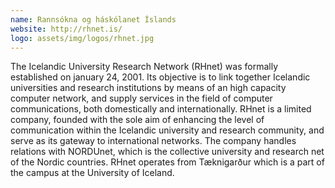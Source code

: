```yaml
---
name: Rannsókna og háskólanet Íslands
website: http://rhnet.is/
logo: assets/img/logos/rhnet.jpg
---
```


The Icelandic University Research Network (RHnet) was formally established on january 24, 2001. Its objective is to link together Icelandic universities and research institutions by means of an high capacity computer network, and supply services in the field of computer communications, both domestically and internationally.
RHnet is a limited company, founded with the sole aim of enhancing the level of communication within the Icelandic university and research community, and serve as its gateway to international networks.
The company handles relations with NORDUnet, which is the collective university and research net of the Nordic countries. RHnet operates from Tæknigarður which is a part of the campus at the University of Iceland.
